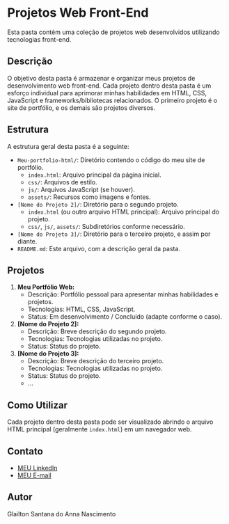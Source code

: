 # Projetos Web Front-End

Esta pasta contém uma coleção de projetos web desenvolvidos utilizando tecnologias front-end.

## Descrição

O objetivo desta pasta é armazenar e organizar meus projetos de desenvolvimento web front-end. Cada projeto dentro desta pasta é um esforço individual para aprimorar minhas habilidades em HTML, CSS, JavaScript e frameworks/bibliotecas relacionados. O primeiro projeto é o site de portfólio, e os demais são projetos diversos.

## Estrutura

A estrutura geral desta pasta é a seguinte:

* `Meu-portfolio-html/`: Diretório contendo o código do meu site de portfólio.
    * `index.html`: Arquivo principal da página inicial.
    * `css/`: Arquivos de estilo.
    * `js/`: Arquivos JavaScript (se houver).
    * `assets/`: Recursos como imagens e fontes.
* `[Nome do Projeto 2]/`: Diretório para o segundo projeto.
    * `index.html` (ou outro arquivo HTML principal): Arquivo principal do projeto.
    * `css/`, `js/`, `assets/`: Subdiretórios conforme necessário.
* `[Nome do Projeto 3]/`: Diretório para o terceiro projeto, e assim por diante.
* `README.md`: Este arquivo, com a descrição geral da pasta.

## Projetos

1.  **Meu Portfólio Web:**
    * Descrição: Portfólio pessoal para apresentar minhas habilidades e projetos.
    * Tecnologias: HTML, CSS, JavaScript.
    * Status: Em desenvolvimento / Concluído (adapte conforme o caso).
2.  **[Nome do Projeto 2]:**
    * Descrição: Breve descrição do segundo projeto.
    * Tecnologias: Tecnologias utilizadas no projeto.
    * Status: Status do projeto.
3.  **[Nome do Projeto 3]:**
    * Descrição: Breve descrição do terceiro projeto.
    * Tecnologias: Tecnologias utilizadas no projeto.
    * Status: Status do projeto.
    * ...

## Como Utilizar

Cada projeto dentro desta pasta pode ser visualizado abrindo o arquivo HTML principal (geralmente `index.html`) em um navegador web.

## Contato

* [MEU LinkedIn](https://www.linkedin.com/in/glailton-nascimento/)
* [MEU E-mail](glailtonprogramador88@gmail.com)

## Autor

Glailton Santana do Anna Nascimento
